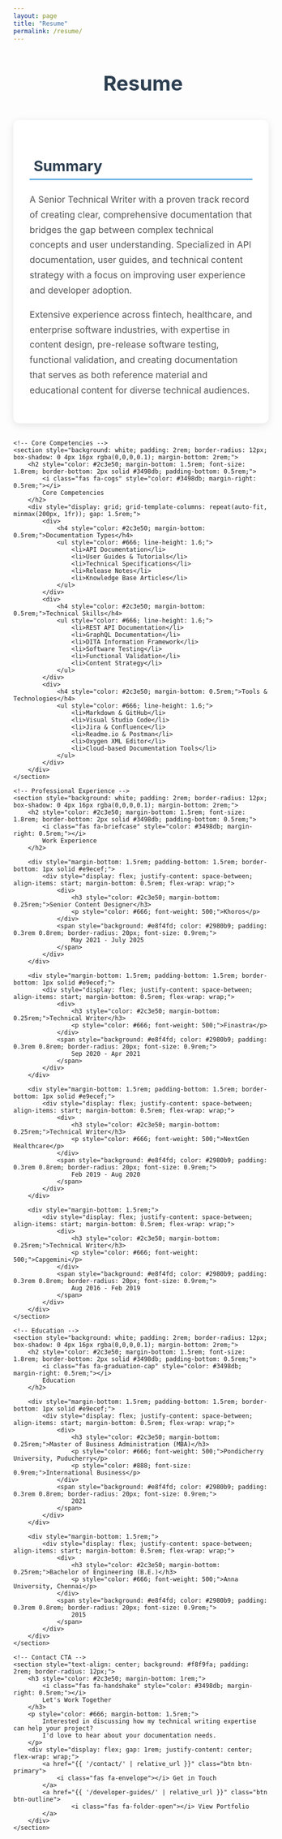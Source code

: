 ```yaml
---
layout: page
title: "Resume"
permalink: /resume/
---
```


<div style="text-align: center; margin-bottom: 3rem;">
    <h1 style="font-size: 2.5rem; color: #2c3e50; margin-bottom: 1rem;">
        <i class="fas fa-file-alt" style="color: #3498db; margin-right: 0.5rem;"></i>
        Resume
    </h1>
</div>

<div style="max-width: 800px; margin: 0 auto;">
    <!-- Professional Summary -->
    <section style="background: white; padding: 2rem; border-radius: 12px; box-shadow: 0 4px 16px rgba(0,0,0,0.1); margin-bottom: 2rem;">
        <h2 style="color: #2c3e50; margin-bottom: 1.5rem; font-size: 1.8rem; border-bottom: 2px solid #3498db; padding-bottom: 0.5rem;">
            <i class="fas fa-user" style="color: #3498db; margin-right: 0.5rem;"></i>
            Summary
        </h2>
        <p style="font-size: 1.1rem; line-height: 1.7; color: #555; margin-bottom: 1rem;">
            A Senior Technical Writer with a proven track record of creating clear, comprehensive documentation 
            that bridges the gap between complex technical concepts and user understanding. Specialized in API documentation, 
            user guides, and technical content strategy with a focus on improving user experience and developer adoption.
        </p>
        <p style="font-size: 1.1rem; line-height: 1.7; color: #555;">
            Extensive experience across fintech, healthcare, and enterprise software industries, with expertise in content design, 
            pre-release software testing, functional validation, and creating documentation that serves 
            as both reference material and educational content for diverse technical audiences.
        </p>
    </section>

    <!-- Core Competencies -->
    <section style="background: white; padding: 2rem; border-radius: 12px; box-shadow: 0 4px 16px rgba(0,0,0,0.1); margin-bottom: 2rem;">
        <h2 style="color: #2c3e50; margin-bottom: 1.5rem; font-size: 1.8rem; border-bottom: 2px solid #3498db; padding-bottom: 0.5rem;">
            <i class="fas fa-cogs" style="color: #3498db; margin-right: 0.5rem;"></i>
            Core Competencies
        </h2>
        <div style="display: grid; grid-template-columns: repeat(auto-fit, minmax(200px, 1fr)); gap: 1.5rem;">
            <div>
                <h4 style="color: #2c3e50; margin-bottom: 0.5rem;">Documentation Types</h4>
                <ul style="color: #666; line-height: 1.6;">
                    <li>API Documentation</li>
                    <li>User Guides & Tutorials</li>
                    <li>Technical Specifications</li>
                    <li>Release Notes</li>
                    <li>Knowledge Base Articles</li>
                </ul>
            </div>
            <div>
                <h4 style="color: #2c3e50; margin-bottom: 0.5rem;">Technical Skills</h4>
                <ul style="color: #666; line-height: 1.6;">
                    <li>REST API Documentation</li>
                    <li>GraphQL Documentation</li>
                    <li>DITA Information Framework</li>
                    <li>Software Testing</li>
                    <li>Functional Validation</li>
                    <li>Content Strategy</li>
                </ul>
            </div>
            <div>
                <h4 style="color: #2c3e50; margin-bottom: 0.5rem;">Tools & Technologies</h4>
                <ul style="color: #666; line-height: 1.6;">
                    <li>Markdown & GitHub</li>
                    <li>Visual Studio Code</li>
                    <li>Jira & Confluence</li>
                    <li>Readme.io & Postman</li>
                    <li>Oxygen XML Editor</li>
                    <li>Cloud-based Documentation Tools</li>
                </ul>
            </div>
        </div>
    </section>

    <!-- Professional Experience -->
    <section style="background: white; padding: 2rem; border-radius: 12px; box-shadow: 0 4px 16px rgba(0,0,0,0.1); margin-bottom: 2rem;">
        <h2 style="color: #2c3e50; margin-bottom: 1.5rem; font-size: 1.8rem; border-bottom: 2px solid #3498db; padding-bottom: 0.5rem;">
            <i class="fas fa-briefcase" style="color: #3498db; margin-right: 0.5rem;"></i>
            Work Experience
        </h2>
        
        <div style="margin-bottom: 1.5rem; padding-bottom: 1.5rem; border-bottom: 1px solid #e9ecef;">
            <div style="display: flex; justify-content: space-between; align-items: start; margin-bottom: 0.5rem; flex-wrap: wrap;">
                <div>
                    <h3 style="color: #2c3e50; margin-bottom: 0.25rem;">Senior Content Designer</h3>
                    <p style="color: #666; font-weight: 500;">Khoros</p>
                </div>
                <span style="background: #e8f4fd; color: #2980b9; padding: 0.3rem 0.8rem; border-radius: 20px; font-size: 0.9rem;">
                    May 2021 - July 2025
                </span>
            </div>
        </div>
        
        <div style="margin-bottom: 1.5rem; padding-bottom: 1.5rem; border-bottom: 1px solid #e9ecef;">
            <div style="display: flex; justify-content: space-between; align-items: start; margin-bottom: 0.5rem; flex-wrap: wrap;">
                <div>
                    <h3 style="color: #2c3e50; margin-bottom: 0.25rem;">Technical Writer</h3>
                    <p style="color: #666; font-weight: 500;">Finastra</p>
                </div>
                <span style="background: #e8f4fd; color: #2980b9; padding: 0.3rem 0.8rem; border-radius: 20px; font-size: 0.9rem;">
                    Sep 2020 - Apr 2021
                </span>
            </div>
        </div>
        
        <div style="margin-bottom: 1.5rem; padding-bottom: 1.5rem; border-bottom: 1px solid #e9ecef;">
            <div style="display: flex; justify-content: space-between; align-items: start; margin-bottom: 0.5rem; flex-wrap: wrap;">
                <div>
                    <h3 style="color: #2c3e50; margin-bottom: 0.25rem;">Technical Writer</h3>
                    <p style="color: #666; font-weight: 500;">NextGen Healthcare</p>
                </div>
                <span style="background: #e8f4fd; color: #2980b9; padding: 0.3rem 0.8rem; border-radius: 20px; font-size: 0.9rem;">
                    Feb 2019 - Aug 2020
                </span>
            </div>
        </div>
        
        <div style="margin-bottom: 1.5rem;">
            <div style="display: flex; justify-content: space-between; align-items: start; margin-bottom: 0.5rem; flex-wrap: wrap;">
                <div>
                    <h3 style="color: #2c3e50; margin-bottom: 0.25rem;">Technical Writer</h3>
                    <p style="color: #666; font-weight: 500;">Capgemini</p>
                </div>
                <span style="background: #e8f4fd; color: #2980b9; padding: 0.3rem 0.8rem; border-radius: 20px; font-size: 0.9rem;">
                    Aug 2016 - Feb 2019
                </span>
            </div>
        </div>
    </section>

    <!-- Education -->
    <section style="background: white; padding: 2rem; border-radius: 12px; box-shadow: 0 4px 16px rgba(0,0,0,0.1); margin-bottom: 2rem;">
        <h2 style="color: #2c3e50; margin-bottom: 1.5rem; font-size: 1.8rem; border-bottom: 2px solid #3498db; padding-bottom: 0.5rem;">
            <i class="fas fa-graduation-cap" style="color: #3498db; margin-right: 0.5rem;"></i>
            Education
        </h2>
        
        <div style="margin-bottom: 1.5rem; padding-bottom: 1.5rem; border-bottom: 1px solid #e9ecef;">
            <div style="display: flex; justify-content: space-between; align-items: start; margin-bottom: 0.5rem; flex-wrap: wrap;">
                <div>
                    <h3 style="color: #2c3e50; margin-bottom: 0.25rem;">Master of Business Administration (MBA)</h3>
                    <p style="color: #666; font-weight: 500;">Pondicherry University, Puducherry</p>
                    <p style="color: #888; font-size: 0.9rem;">International Business</p>
                </div>
                <span style="background: #e8f4fd; color: #2980b9; padding: 0.3rem 0.8rem; border-radius: 20px; font-size: 0.9rem;">
                    2021
                </span>
            </div>
        </div>
        
        <div style="margin-bottom: 1.5rem;">
            <div style="display: flex; justify-content: space-between; align-items: start; margin-bottom: 0.5rem; flex-wrap: wrap;">
                <div>
                    <h3 style="color: #2c3e50; margin-bottom: 0.25rem;">Bachelor of Engineering (B.E.)</h3>
                    <p style="color: #666; font-weight: 500;">Anna University, Chennai</p>
                </div>
                <span style="background: #e8f4fd; color: #2980b9; padding: 0.3rem 0.8rem; border-radius: 20px; font-size: 0.9rem;">
                    2015
                </span>
            </div>
        </div>
    </section>

    <!-- Contact CTA -->
    <section style="text-align: center; background: #f8f9fa; padding: 2rem; border-radius: 12px;">
        <h3 style="color: #2c3e50; margin-bottom: 1rem;">
            <i class="fas fa-handshake" style="color: #3498db; margin-right: 0.5rem;"></i>
            Let's Work Together
        </h3>
        <p style="color: #666; margin-bottom: 1.5rem;">
            Interested in discussing how my technical writing expertise can help your project? 
            I'd love to hear about your documentation needs.
        </p>
        <div style="display: flex; gap: 1rem; justify-content: center; flex-wrap: wrap;">
            <a href="{{ '/contact/' | relative_url }}" class="btn btn-primary">
                <i class="fas fa-envelope"></i> Get in Touch
            </a>
            <a href="{{ '/developer-guides/' | relative_url }}" class="btn btn-outline">
                    <i class="fas fa-folder-open"></i> View Portfolio
            </a>
        </div>
    </section>
</div>
